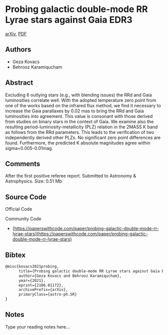 
# Probing galactic double-mode RR Lyrae stars against Gaia EDR3

[arXiv](https://arxiv.org/abs/2106.01172), [PDF](https://arxiv.org/pdf/2106.01172.pdf)

## Authors

- Geza Kovacs
- Behrooz Karamiqucham

## Abstract

Excluding 6 outlying stars (e.g., with blending issues) the RRd and Gaia luminosities correlate well. With the adopted temperature zero point from one of the works based on the infrared flux method, we find it necessary to increase the Gaia parallaxes by 0.02 mas to bring the RRd and Gaia luminosities into agreement. This value is consonant with those derived from studies on binary stars in the context of Gaia. We examine also the resulting period-luminosity-metallicity (PLZ) relation in the 2MASS K band as follows from the RRd parameters. This leads to the verification of two independently derived other PLZs. No significant zero point differences are found. Furthermore, the predicted K absolute magnitudes agree within sigma=0.005-0.01mag.

## Comments

After the first positive referee report. Submitted to Astronomy & Astrophysics. Size: 0.51 Mb

## Source Code

Official Code



Community Code

- [https://paperswithcode.com/paper/probing-galactic-double-mode-rr-lyrae-stars](https://paperswithcode.com/paper/probing-galactic-double-mode-rr-lyrae-stars)

## Bibtex

```tex
@misc{kovacs2021probing,
      title={Probing galactic double-mode RR Lyrae stars against Gaia EDR3}, 
      author={Geza Kovacs and Behrooz Karamiqucham},
      year={2021},
      eprint={2106.01172},
      archivePrefix={arXiv},
      primaryClass={astro-ph.SR}
}
```

## Notes

Type your reading notes here...

